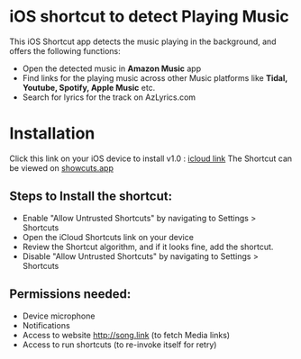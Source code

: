 # iOS shortcut to detect Playing Music
This iOS Shortcut app detects the music playing in the background, and offers the following functions:
- Open the detected music in **Amazon Music** app
- Find links for the playing music across other Music platforms like **Tidal, Youtube, Spotify, Apple Music** etc. 
- Search for lyrics for the track on AzLyrics.com 

# Installation
Click this link on your iOS device to install v1.0 : [icloud link](https://www.icloud.com/shortcuts/d711a98ccac44310a49895c62c502228) 
The Shortcut can be viewed on [showcuts.app](https://showcuts.app/share/view/d711a98ccac44310a49895c62c502228) 

## Steps to Install the shortcut:
- Enable "Allow Untrusted Shortcuts" by navigating to Settings > Shortcuts
- Open the iCloud Shortcuts link on your device
- Review the Shortcut algorithm, and if it looks fine, add the shortcut.
- Disable "Allow Untrusted Shortcuts" by navigating to Settings > Shortcuts

## Permissions needed:
- Device microphone
- Notifications
- Access to website http://song.link (to fetch Media links)
- Access to run shortcuts (to re-invoke itself for retry)


